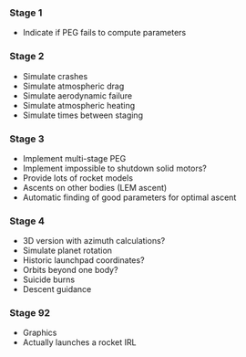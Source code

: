 ### Stage 1
* Indicate if PEG fails to compute parameters
### Stage 2
* Simulate crashes
* Simulate atmospheric drag
* Simulate aerodynamic failure
* Simulate atmospheric heating
* Simulate times between staging
### Stage 3
* Implement multi-stage PEG
* Implement impossible to shutdown solid motors?
* Provide lots of rocket models
* Ascents on other bodies (LEM ascent)
* Automatic finding of good parameters for optimal ascent
### Stage 4
* 3D version with azimuth calculations?
* Simulate planet rotation 
* Historic launchpad coordinates?
* Orbits beyond one body?
* Suicide burns
* Descent guidance

### Stage 92
* Graphics
* Actually launches a rocket IRL
